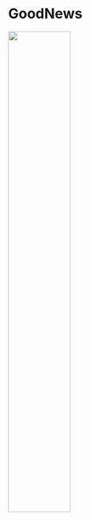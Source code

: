 # GoodNews

<img src="https://user-images.githubusercontent.com/108834218/218785141-4cf75505-b068-4f3e-b431-aba07c0cc7de.png" width=50% height=50%>
